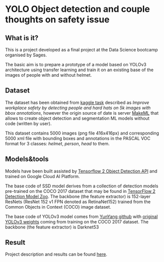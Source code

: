 # YOLO Object detection and couple thoughts on safety issue

## What is it?

This is a project developed as a final project at the Data Science bootcamp organised by Sages.

The basic aim is to prepare a prototype of a model based on YOLOv3 architecture using transfer learning and train it on an existing base of the images of people with and without helmet.

## Dataset

The dataset has been obtained from [kaggle task](https://www.kaggle.com/andrewmvd/hard-hat-detection) described as *Improve workplace safety by detecting people and hard hats on 5k images with bbox annotations*, however the origin source of date is server [MakeML](https://makeml.app/datasets/hard-hat-workers) that allows to create object detection and segmentation ML models without code (written by user).

This dataset contains 5000 images (png file 416x416px) and corresponding 5000 xml file with bounding boxes and annotations in the PASCAL VOC format for 3 classes: *helmet*, *person*, *head* to them.

## Models&tools

Models have been built assisted by [Tensorflow 2 Object Detection API](https://github.com/tensorflow/models/tree/master/research/object_detection) and trained on Google Cloud AI Platform.

The base code of SSD model derives from a collection of detection models pre-trained on the COCO 2017 dataset that may be found in [TensorFlow 2 Detection Model Zoo](https://github.com/tensorflow/models/blob/master/research/object_detection/g3doc/tf2_detection_zoo.md). The backbone (the feature extractor) is 152-layer ResNets (ResNet 152 v1 FPN denoted as RetinaNet152) trained from the Common Objects in Context (COCO) image dataset. 

The base code of YOLOv3 model comes from [YunYang github](https://github.com/YunYang1994/TensorFlow2.0-Examples/tree/master/4-Object_Detection/YOLOV3) with [original YOLOv3 weights](https://pjreddie.com/media/files/yolov3.weights) coming from training on the COCO 2017 dataset. The backbone (the feature extractor) is Darknet53

## Result

Project description and results can be found [here](http://j-smola.github.io/portfolio/Project_JS.html).
